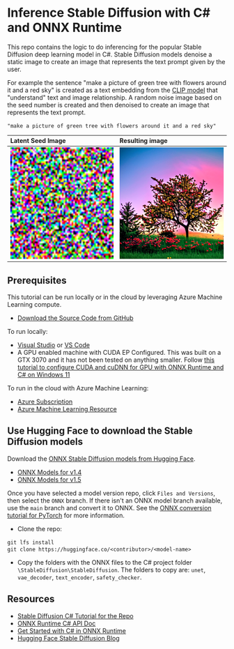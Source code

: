 
# Inference Stable Diffusion with C# and ONNX Runtime

This repo contains the logic to do inferencing for the popular Stable Diffusion deep learning model in C#. Stable Diffusion models denoise a static image to create an image that represents the text prompt given by the user.

For example the sentence "make a picture of green tree with flowers around it and a red sky" is created as a text embedding from the [CLIP model](https://huggingface.co/docs/transformers/model_doc/clip) that "understand" text and image relationship. A random noise image based on the seed number is created and then denoised to create an image that represents the text prompt.

```text
"make a picture of green tree with flowers around it and a red sky" 
```
| Latent Seed Image | Resulting image |
| :--- | :--- |
<img src="latent.png" width="256" height="256" alt="Image of browser inferencing on sample images."/> | <img src="sample-output-stablediff.png" width="256" height="256" alt="Image of browser inferencing on sample images."/> |

## Prerequisites
This tutorial can be run locally or in the cloud by leveraging Azure Machine Learning compute.

- [Download the Source Code from GitHub](https://github.com/cassiebreviu/StableDiffusion)

To run locally:

- [Visual Studio](https://visualstudio.microsoft.com/downloads/) or [VS Code](https://code.visualstudio.com/Download)
- A GPU enabled machine with CUDA EP Configured. This was built on a GTX 3070 and it has not been tested on anything smaller. Follow [this tutorial to configure CUDA and cuDNN for GPU with ONNX Runtime and C# on Windows 11](https://onnxruntime.ai/docs/tutorials/csharp/csharp-gpu.html)

To run in the cloud with Azure Machine Learning:

- [Azure Subscription](https://azure.microsoft.com/free/)
- [Azure Machine Learning Resource](https://azure.microsoft.com/services/machine-learning/)

## Use Hugging Face to download the Stable Diffusion models

Download the [ONNX Stable Diffusion models from Hugging Face](https://huggingface.co/models?sort=downloads&search=Stable+Diffusion).

 - [ONNX Models for v1.4](https://huggingface.co/CompVis/stable-diffusion-v1-4/tree/onnx)
 - [ONNX Models for v1.5](https://huggingface.co/runwayml/stable-diffusion-v1-5/tree/onnx)


Once you have selected a model version repo, click `Files and Versions`, then select the `ONNX` branch. If there isn't an ONNX model branch available, use the `main` branch and convert it to ONNX. See the [ONNX conversion tutorial for PyTorch](https://learn.microsoft.com/windows/ai/windows-ml/tutorials/pytorch-convert-model) for more information.

- Clone the repo:
```text
git lfs install
git clone https://huggingface.co/<contributor>/<model-name>
```

- Copy the folders with the ONNX files to the C# project folder `\StableDiffusion\StableDiffusion`. The folders to copy are: `unet`, `vae_decoder`, `text_encoder`, `safety_checker`.

## Resources
- [Stable Diffusion C# Tutorial for the Repo]()
- [ONNX Runtime C# API Doc](https://onnxruntime.ai/docs/api/csharp/api)
- [Get Started with C# in ONNX Runtime](https://onnxruntime.ai/docs/get-started/with-csharp.html)
- [Hugging Face Stable Diffusion Blog](https://huggingface.co/blog/stable-diffusion)
